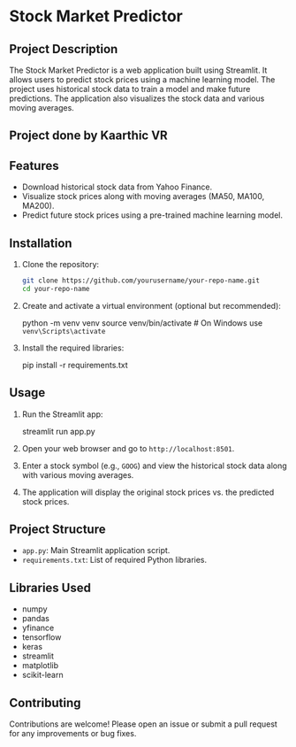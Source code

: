 # Stock Market Predictor

## Project Description

The Stock Market Predictor is a web application built using Streamlit. It allows users to predict stock prices using a machine learning model. The project uses historical stock data to train a model and make future predictions. The application also visualizes the stock data and various moving averages.

## Project done by Kaarthic VR

## Features

- Download historical stock data from Yahoo Finance.
- Visualize stock prices along with moving averages (MA50, MA100, MA200).
- Predict future stock prices using a pre-trained machine learning model.

## Installation

1. Clone the repository:

    ```sh
    git clone https://github.com/yourusername/your-repo-name.git
    cd your-repo-name
    ```

2. Create and activate a virtual environment (optional but recommended):
    
    python -m venv venv
    source venv/bin/activate  # On Windows use `venv\Scripts\activate`

3. Install the required libraries:

    pip install -r requirements.txt
  
## Usage

1. Run the Streamlit app:

    streamlit run app.py

2. Open your web browser and go to `http://localhost:8501`.

3. Enter a stock symbol (e.g., `GOOG`) and view the historical stock data along with various moving averages.

4. The application will display the original stock prices vs. the predicted stock prices.

## Project Structure

- `app.py`: Main Streamlit application script.
- `requirements.txt`: List of required Python libraries.

## Libraries Used

- numpy
- pandas
- yfinance
- tensorflow
- keras
- streamlit
- matplotlib
- scikit-learn

## Contributing

Contributions are welcome! Please open an issue or submit a pull request for any improvements or bug fixes.

